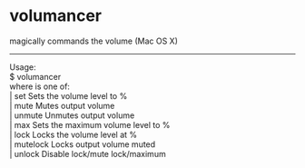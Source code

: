 # volumancer
magically commands the volume (Mac OS X)

---

Usage:  
$	volumancer <verb>  
where <verb> is one of:  
|	set <level>		Sets the volume level to <level>%  
|	mute			Mutes output volume  
|	unmute			Unmutes output volume  
|	max <level>		Sets the maximum volume level to <level>%  
|	lock <level>		Locks the volume level at <level>%  
|	mutelock <level>	Locks output volume muted  
|	unlock			Disable lock/mute lock/maximum  
